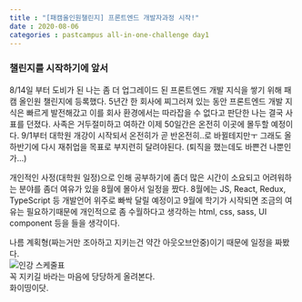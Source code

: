 ```yaml
---
title : "[패캠올인원챌린지] 프론트엔드 개발자과정 시작!"
date : 2020-08-06
categories : pastcampus all-in-one-challenge day1
---
```


### 챌린지를 시작하기에 앞서
8/14일 부터 도비가 된 나는 좀 더 업그레이드 된 프론트엔드 개발 지식을 쌓기 위해 패캠 올인원 챌린지에 등록했다. 5년간 한 회사에 찌그러져 있는 동안 프론트엔드 개발 지식은 빠르게 발전해갔고 이를 회사 환경에서는 따라잡을 수 없다고 판단한 나는 결국 사표를 던졌다. 사족은 거두절미하고 여하간 이제 50일간은 온전히 이곳에 몰두할 예정이다. 9/1부터 대학원 개강이 시작되서 온전히가 곧 반온전히..로 바뀔테지만ㅜ 그래도 올 하반기에 다시 재취업을 목표로 부지런히 달려야된다. (퇴직을 했는데도 바쁜건 나뿐인가...)
   
개인적인 사정(대학원 일정)으로 인해 공부하기에 좀더 많은 시간이 소요되고 어려워하는 분야를 좀더 여유가 있을 8월에 몰아서 일정을 짰다. 8월에는 JS, React, Redux, TypeScript 등 개발언어 위주로 빠싹 달릴 예정이고 9월에 학기가 시작되면 조금의 여유는 필요하기때문에 개인적으로 좀 수월하다고 생각하는 html, css, sass, UI component 등을 들을 생각이다.
   
나름 계획형(짜는거만 조아하고 지키는건 약간 아웃오브안중)이기 때문에 일정을 짜봤다.    
![인강 스케줄표]()   
꼭 지키길 바라는 마음에 당당하게 올려본다.   
화이띵이닷.